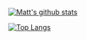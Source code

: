 <!-- ### Hi there 👋 -->

[![Matt's github stats](https://github-readme-stats.vercel.app/api?username=mattbev&count_private=true&hide=&show_icons=true&theme=)](http://mattbeveridge.com)

[![Top Langs](https://github-readme-stats.vercel.app/api/top-langs/?username=mattbev&layout=compact)](https://github.com/anuraghazra/github-readme-stats)

<!--
**mattbev/mattbev** is a ✨ _special_ ✨ repository because its `README.md` (this file) appears on your GitHub profile.

Here are some ideas to get you started:

- 🔭 I’m currently working on ...
- 🌱 I’m currently learning ...
- 👯 I’m looking to collaborate on ...
- 🤔 I’m looking for help with ...
- 💬 Ask me about ...
- 📫 How to reach me: ...
- 😄 Pronouns: ...
- ⚡ Fun fact: ...
-->
